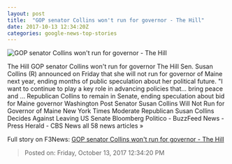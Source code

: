 ```yaml
---
layout: post
title:  "GOP senator Collins won't run for governor - The Hill"
date: 2017-10-13 12:34:20Z
categories: google-news-top-stories
---
```


![GOP senator Collins won't run for governor - The Hill](http://thehill.com/sites/default/files/2017-01-10-gn-collins_susan-1.jpg)

The Hill GOP senator Collins won't run for governor The Hill Sen. Susan Collins (R) announced on Friday that she will not run for governor of Maine next year, ending months of public speculation about her political future. "I want to continue to play a key role in advancing policies that... bring peace and ... Republican Collins to remain in Senate, ending speculation about bid for Maine governor Washington Post Senator Susan Collins Will Not Run for Governor of Maine New York Times Moderate Republican Susan Collins Decides Against Leaving US Senate Bloomberg Politico - BuzzFeed News - Press Herald - CBS News all 58 news articles »


Full story on F3News: [GOP senator Collins won't run for governor - The Hill](http://www.f3nws.com/n/2ReMHH)

> Posted on: Friday, October 13, 2017 12:34:20 PM
